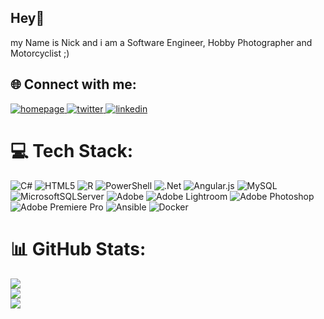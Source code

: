## Hey👋
my Name is Nick and i am a Software Engineer, Hobby Photographer and Motorcyclist ;)

## 🌐 Connect with me:
<a href="https://me.starzmann.net" target="_blank">
  <img src=https://img.shields.io/badge/homepage-3d3d3d.svg?&style=for-the-badge&logoColor=white alt=homepage />
</a>
<a href="https://x.com/Nstarzmann" target="_blank">
  <img src=https://img.shields.io/badge/twitter-00acee.svg?&style=for-the-badge&logo=twitter&logoColor=white alt=twitter />
</a>
<a href="https://www.linkedin.com/in/nick-starzmann-a437b42a4/" target="_blank">
  <img src=https://img.shields.io/badge/linkedin-1E77B5.svg?&style=for-the-badge&logo=linkedin&logoColor=white alt=linkedin />
</a>


# 💻 Tech Stack:
![C#](https://img.shields.io/badge/c%23-%23239120.svg?style=for-the-badge&logo=csharp&logoColor=white) ![HTML5](https://img.shields.io/badge/html5-%23E34F26.svg?style=for-the-badge&logo=html5&logoColor=white) ![R](https://img.shields.io/badge/r-%23276DC3.svg?style=for-the-badge&logo=r&logoColor=white) ![PowerShell](https://img.shields.io/badge/PowerShell-%235391FE.svg?style=for-the-badge&logo=powershell&logoColor=white) ![.Net](https://img.shields.io/badge/.NET-5C2D91?style=for-the-badge&logo=.net&logoColor=white) ![Angular.js](https://img.shields.io/badge/angular.js-%23E23237.svg?style=for-the-badge&logo=angularjs&logoColor=white) ![MySQL](https://img.shields.io/badge/mysql-4479A1.svg?style=for-the-badge&logo=mysql&logoColor=white) ![MicrosoftSQLServer](https://img.shields.io/badge/Microsoft%20SQL%20Server-CC2927?style=for-the-badge&logo=microsoft%20sql%20server&logoColor=white) ![Adobe](https://img.shields.io/badge/adobe-%23FF0000.svg?style=for-the-badge&logo=adobe&logoColor=white) ![Adobe Lightroom](https://img.shields.io/badge/Adobe%20Lightroom-31A8FF.svg?style=for-the-badge&logo=Adobe%20Lightroom&logoColor=white) ![Adobe Photoshop](https://img.shields.io/badge/adobe%20photoshop-%2331A8FF.svg?style=for-the-badge&logo=adobe%20photoshop&logoColor=white) ![Adobe Premiere Pro](https://img.shields.io/badge/Adobe%20Premiere%20Pro-9999FF.svg?style=for-the-badge&logo=Adobe%20Premiere%20Pro&logoColor=white) ![Ansible](https://img.shields.io/badge/ansible-%231A1918.svg?style=for-the-badge&logo=ansible&logoColor=white) ![Docker](https://img.shields.io/badge/docker-%230db7ed.svg?style=for-the-badge&logo=docker&logoColor=white)
# 📊 GitHub Stats:
![](https://github-readme-stats.vercel.app/api?username=LittleRossi&theme=dark&hide_border=false&include_all_commits=true&count_private=false)<br/>
![](https://github-readme-streak-stats.herokuapp.com/?user=LittleRossi&theme=dark&hide_border=false)<br/>
![](https://github-readme-stats.vercel.app/api/top-langs/?username=LittleRossi&theme=dark&hide_border=false&include_all_commits=true&count_private=false&layout=compact)

